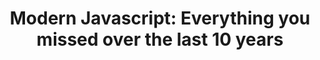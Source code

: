 ---
title: "Modern Javascript: Everything you missed over the last 10 years"
link: "https://turriate.com/articles/modern-javascript-everything-you-missed-over-10-years"
---